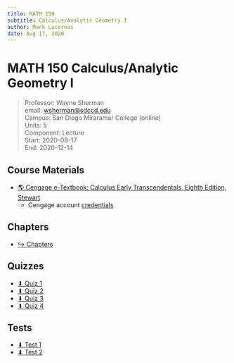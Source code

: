 ```yaml
---
title: MATH 150
subtitle: Calculus/Analytic Geometry I
author: Mark Lucernas
date: Aug 17, 2020
---
```



# MATH 150 Calculus/Analytic Geometry I
> Professor: Wayne Sherman<br>
> email: wsherman@sdccd.edu<br>
> Campus: San Diego Miraramar College (online)<br>
> Units: 5<br>
> Component: Lecture<br>
> Start: 2020-08-17<br>
> End: 2020-12-14<br>

## Course Materials

- [🌎 Cengage e-Textbook: Calculus Early Transcendentals, Eighth Edition, Stewart](https://webassign.com/)
  * Cengage account [credentials](vfile:../../../files/fall-2020/MATH-150/cengage_account.txt)


## Chapters

- [↪ Chapters](chapters/index)

## Quizzes

- [⬇ Quiz 1](file:../../../files/fall-2020/MATH-150/quizzes/quiz-1.png)
- [⬇ Quiz 2](file:../../../files/fall-2020/MATH-150/quizzes/quiz-2.pdf)
- [⬇ Quiz 3](file:../../../files/fall-2020/MATH-150/quizzes/quiz-3.pdf)
- [⬇ Quiz 4](file:../../../files/fall-2020/MATH-150/quizzes/quiz-4.pdf)

## Tests

- [⬇ Test 1](file:../../../files/fall-2020/MATH-150/tests/test-1.pdf)
- [⬇ Test 2](file:../../../files/fall-2020/MATH-150/tests/test-2.pdf)


